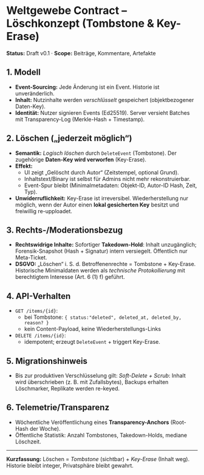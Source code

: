 # Weltgewebe Contract – Löschkonzept (Tombstone & Key-Erase)

**Status:** Draft v0.1 · **Scope:** Beiträge, Kommentare, Artefakte

## 1. Modell

- **Event-Sourcing:** Jede Änderung ist ein Event. Historie ist unveränderlich.
- **Inhalt:** Nutzinhalte werden _verschlüsselt_ gespeichert (objektbezogener Daten-Key).
- **Identität:** Nutzer signieren Events (Ed25519). Server versieht Batches mit Transparency-Log
  (Merkle-Hash + Timestamp).

## 2. Löschen („jederzeit möglich“)

- **Semantik:** _Logisch löschen_ durch `DeleteEvent` (Tombstone). Der zugehörige **Daten-Key wird verworfen**
  (Key-Erase).
- **Effekt:**
  - UI zeigt „Gelöscht durch Autor“ (Zeitstempel, optional Grund).
  - Inhaltstext/Binary ist selbst für Admins nicht mehr rekonstruierbar.
  - Event-Spur bleibt (Minimalmetadaten: Objekt-ID, Autor-ID Hash, Zeit, Typ).
- **Unwiderruflichkeit:** Key-Erase ist irreversibel. Wiederherstellung nur möglich, wenn der Autor
  einen **lokal gesicherten Key** besitzt und freiwillig re-upploadet.

## 3. Rechts-/Moderationsbezug

- **Rechtswidrige Inhalte:** Sofortiger **Takedown-Hold**: Inhalt unzugänglich; Forensik-Snapshot
  (Hash + Signatur) intern versiegelt. Öffentlich nur Meta-Ticket.
- **DSGVO:** „Löschen“ i. S. d. Betroffenenrechte = Tombstone + Key-Erase. Historische
  Minimaldaten werden als _technische Protokollierung_ mit berechtigtem Interesse (Art. 6 (1) f)
  geführt.

## 4. API-Verhalten

- `GET /items/{id}`:
  - bei Tombstone: `{ status:"deleted", deleted_at, deleted_by, reason? }`
  - kein Content-Payload, keine Wiederherstellungs-Links
- `DELETE /items/{id}`:
  - idempotent; erzeugt `DeleteEvent` + triggert Key-Erase.

## 5. Migrationshinweis

- Bis zur produktiven Verschlüsselung gilt: _Soft-Delete + Scrub_: Inhalt wird überschrieben (z. B.
  mit Zufallsbytes), Backups erhalten Löschmarker, Replikate werden re-keyed.

## 6. Telemetrie/Transparenz

- Wöchentliche Veröffentlichung eines **Transparency-Anchors** (Root-Hash der Woche).
- Öffentliche Statistik: Anzahl Tombstones, Takedown-Holds, mediane Löschzeit.

---

**Kurzfassung:** Löschen = _Tombstone_ (sichtbar) + _Key-Erase_ (Inhalt weg).
Historie bleibt integer, Privatsphäre bleibt gewahrt.
